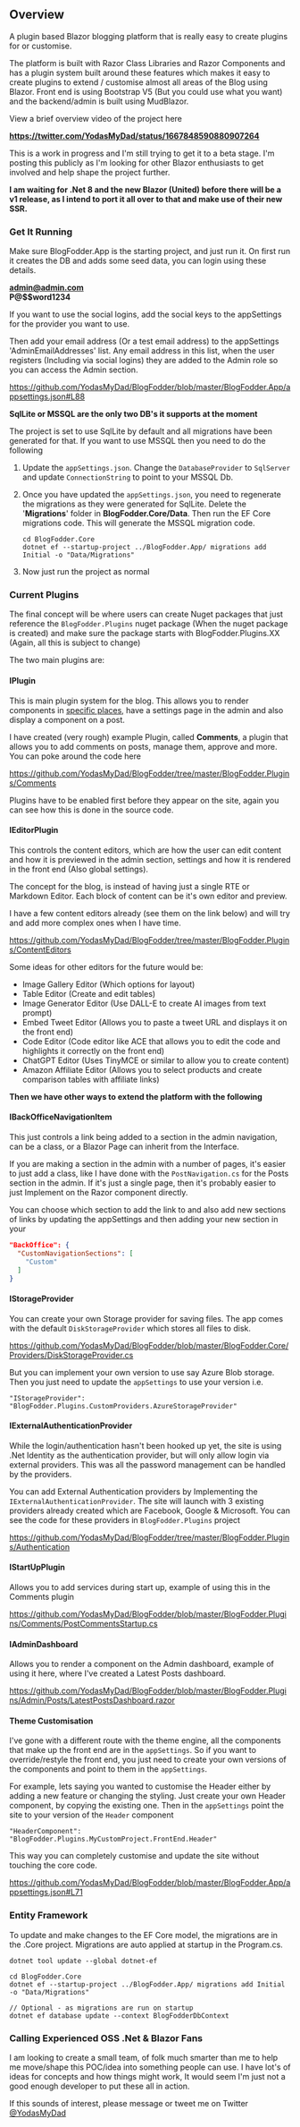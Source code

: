 ## Overview

A plugin based Blazor blogging platform that is really easy to create plugins for or customise. 

The platform is built with Razor Class Libraries and Razor Components and has a plugin system built around these features which makes it easy to create plugins to extend / customise almost all areas of the Blog using Blazor. Front end is using Bootstrap V5 (But you could use what you want) and the backend/admin is built using MudBlazor.

View a brief overview video of the project here

**https://twitter.com/YodasMyDad/status/1667848590880907264**

This is a work in progress and I'm still trying to get it to a beta stage. I'm posting this publicly as I'm looking for other Blazor enthusiasts to get involved and help shape the project further.

**I am waiting for .Net 8 and the new Blazor (United) before there will be a v1 release, as I intend to port it all over to that and make use of their new SSR.**

### Get It Running

Make sure BlogFodder.App is the starting project, and just run it. On first run it creates the DB and adds some seed data, you can login using these details.

**admin@admin.com**  
**P@$$word1234**

If you want to use the social logins, add the social keys to the appSettings for the provider you want to use.

Then add your email address (Or a test email address) to the appSettings 'AdminEmailAddresses' list. Any email address in this list, when the user registers (Including via social logins) they are added to the Admin role so you can access the Admin section.

https://github.com/YodasMyDad/BlogFodder/blob/master/BlogFodder.App/appsettings.json#L88

**SqlLite or MSSQL are the only two DB's it supports at the moment**

The project is set to use SqlLite by default and all migrations have been generated for that. If you want to use MSSQL then you need to do the following

1. Update the `appSettings.json`. Change the `DatabaseProvider` to `SqlServer` and update `ConnectionString` to point to your MSSQL Db.

2. Once you have updated the `appSettings.json`, you need to regenerate the migrations as they were generated for SqlLite. Delete the '**Migrations**' folder in **BlogFodder.Core/Data**. Then run the EF Core migrations code. This will generate the MSSQL migration code.

   ```
   cd BlogFodder.Core
   dotnet ef --startup-project ../BlogFodder.App/ migrations add Initial -o "Data/Migrations"
   ```

3. Now just run the project as normal

### Current Plugins

The final concept will be where users can create Nuget packages that just reference the `BlogFodder.Plugins` nuget package (When the nuget package is created) and make sure the package starts with BlogFodder.Plugins.XX (Again, all this is subject to change)

The two main plugins are:

#### IPlugin

This is main plugin system for the blog. This allows you to render components in [specific places,](https://github.com/YodasMyDad/BlogFodder/blob/master/BlogFodder.Core/Plugins/Models/PluginDisplayArea.cs) have a settings page in the admin and also display a component on a post.

I have created (very rough) example Plugin, called **Comments**, a plugin that allows you to add comments on posts, manage them, approve and more. You can poke around the code here

https://github.com/YodasMyDad/BlogFodder/tree/master/BlogFodder.Plugins/Comments

Plugins have to be enabled first before they appear on the site, again you can see how this is done in the source code.

#### IEditorPlugin

This controls the content editors, which are how the user can edit content and how it is previewed in the admin section, settings and how it is rendered in the front end (Also global settings). 

The concept for the blog, is instead of having just a single RTE or Markdown Editor. Each block of content can be it's own editor and preview. 

I have a few content editors already (see them on the link below) and will try and add more complex ones when I have time.

https://github.com/YodasMyDad/BlogFodder/tree/master/BlogFodder.Plugins/ContentEditors

Some ideas for other editors for the future would be:

- Image Gallery Editor (Which options for layout)
- Table Editor (Create and edit tables)
- Image Generator Editor (Use DALL-E to create AI images from text prompt)
- Embed Tweet Editor (Allows you to paste a tweet URL and displays it on the front end)
- Code Editor (Code editor like ACE that allows you to edit the code and highlights it correctly on the front end)
- ChatGPT Editor (Uses TinyMCE or similar to allow you to create content)
- Amazon Affiliate Editor (Allows you to select products and create comparison tables with affiliate links)

**Then we have other ways to extend the platform with the following**

#### IBackOfficeNavigationItem

This just controls a link being added to a section in the admin navigation, can be a class, or a Blazor Page can inherit from the Interface.

If you are making a section in the admin with a number of pages, it's easier to just add a class, like I have done with the `PostNavigation.cs` for the Posts section in the admin. If it's just a single page, then it's probably easier to just Implement on the Razor component directly.

You can choose which section to add the link to and also add new sections of links by updating the appSettings and then adding your new section in your 

```json
"BackOffice": {
  "CustomNavigationSections": [
    "Custom"
  ]
}
```

#### IStorageProvider

You can create your own Storage provider for saving files. The app comes with the default `DiskStorageProvider` which stores all files to disk. 

https://github.com/YodasMyDad/BlogFodder/blob/master/BlogFodder.Core/Providers/DiskStorageProvider.cs

But you can implement your own version to use say Azure Blob storage. Then you just need to update the `appSettings` to use your version i.e.

`"IStorageProvider": "BlogFodder.Plugins.CustomProviders.AzureStorageProvider"`

#### IExternalAuthenticationProvider

While the login/authentication hasn't been hooked up yet, the site is using .Net Identity as the authentication provider, but will only allow login via external providers. This was all the password management can be handled by the providers.

You can add External Authentication providers by Implementing the `IExternalAuthenticationProvider`. The site will launch with 3 existing providers already created which are Facebook, Google & Microsoft. You can see the code for these providers in `BlogFodder.Plugins` project

https://github.com/YodasMyDad/BlogFodder/tree/master/BlogFodder.Plugins/Authentication

#### IStartUpPlugin

Allows you to add services during start up, example of using this in the Comments plugin

https://github.com/YodasMyDad/BlogFodder/blob/master/BlogFodder.Plugins/Comments/PostCommentsStartup.cs

#### IAdminDashboard

Allows you to render a component on the Admin dashboard, example of using it here, where I've created a Latest Posts dashboard.

https://github.com/YodasMyDad/BlogFodder/blob/master/BlogFodder.Plugins/Admin/Posts/LatestPostsDashboard.razor

#### Theme Customisation

I've gone with a different route with the theme engine, all the components that make up the front end are in the `appSettings`. So if you want to override/restyle the front end, you just need to create your own versions of the components and point to them in the `appSettings`.

For example, lets saying you wanted to customise the Header either by adding a new feature or changing the styling. Just create your own Header component, by copying the existing one. Then in the `appSettings` point the site to your version of the `Header` component

`"HeaderComponent": "BlogFodder.Plugins.MyCustomProject.FrontEnd.Header"`

This way you can completely customise and update the site without touching the core code.

https://github.com/YodasMyDad/BlogFodder/blob/master/BlogFodder.App/appsettings.json#L71

### Entity Framework

To update and make changes to the EF Core model, the migrations are in the .Core project. Migrations are auto applied at startup in the Program.cs.

```
dotnet tool update --global dotnet-ef

cd BlogFodder.Core
dotnet ef --startup-project ../BlogFodder.App/ migrations add Initial -o "Data/Migrations"

// Optional - as migrations are run on startup  
dotnet ef database update --context BlogFodderDbContext
```

### Calling Experienced OSS .Net & Blazor Fans

I am looking to create a small team, of folk much smarter than me to help me move/shape this POC/idea into something people can use. I have lot's of ideas for concepts and how things might work, It would seem I'm just not a good enough developer to put these all in action.

If this sounds of interest, please message or tweet me on Twitter [@YodasMyDad](https://twitter.com/YodasMyDad)

